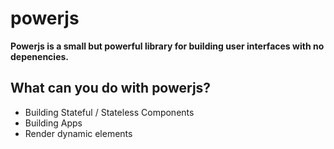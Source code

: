 # powerjs

**Powerjs is a small but powerful library for building user interfaces with no depenencies.**

## What can you do with powerjs?

* Building Stateful / Stateless Components
* Building Apps
* Render dynamic elements
